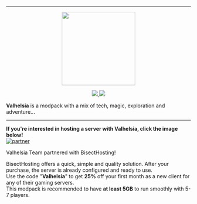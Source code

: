------------------------------

<p align="center">
  <img width="200" height="200" src="https://zupimages.net/up/20/26/ej8h.png">
</p>

<p align="center">
  <a href="https://discord.gg/rdfQuaM">
    <img src="https://img.shields.io/discord/396333981601234944?color=1b1b1b&label=Discord&logo=Discord&style=plastic">
  </a>
  <a href="https://twitter.com/valhelsia">
    <img src="https://img.shields.io/twitter/follow/valhelsia?color=1b1b1b&label=Twitter&logo=twitter&style=plastic">
  </a>
</p>

**Valhelsia** is a modpack with a mix of tech, magic, exploration and adventure...

------------------------------

**If you're interested in hosting a server with Valhelsia, click the image below!**                                           
[![partner](https://zupimages.net/up/20/20/zp4u.png)](https://bisecthosting.com/Valhelsia)

Valhelsia Team partnered with BisectHosting!                                                                                                                                                     

BisectHosting offers a quick, simple and quality solution. After your purchase, the server is already configured and ready to use.                 
Use the code "**Valhelsia**" to get **25%** off your first month as a new client for any of their gaming servers.                                                                         
This modpack is recommended to have **at least 5GB** to run smoothly with 5-7 players.

